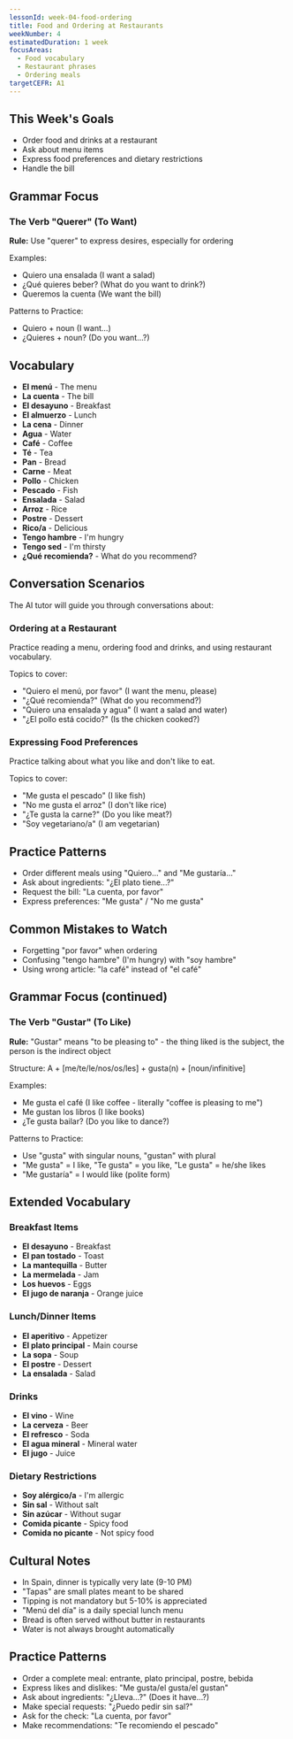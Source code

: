 ```yaml
---
lessonId: week-04-food-ordering
title: Food and Ordering at Restaurants
weekNumber: 4
estimatedDuration: 1 week
focusAreas:
  - Food vocabulary
  - Restaurant phrases
  - Ordering meals
targetCEFR: A1
---
```


## This Week's Goals

- Order food and drinks at a restaurant
- Ask about menu items
- Express food preferences and dietary restrictions
- Handle the bill

## Grammar Focus

### The Verb "Querer" (To Want)

**Rule:** Use "querer" to express desires, especially for ordering

Examples:
- Quiero una ensalada (I want a salad)
- ¿Qué quieres beber? (What do you want to drink?)
- Queremos la cuenta (We want the bill)

Patterns to Practice:
- Quiero + noun (I want...)
- ¿Quieres + noun? (Do you want...?)

## Vocabulary

- **El menú** - The menu
- **La cuenta** - The bill
- **El desayuno** - Breakfast
- **El almuerzo** - Lunch
- **La cena** - Dinner
- **Agua** - Water
- **Café** - Coffee
- **Té** - Tea
- **Pan** - Bread
- **Carne** - Meat
- **Pollo** - Chicken
- **Pescado** - Fish
- **Ensalada** - Salad
- **Arroz** - Rice
- **Postre** - Dessert
- **Rico/a** - Delicious
- **Tengo hambre** - I'm hungry
- **Tengo sed** - I'm thirsty
- **¿Qué recomienda?** - What do you recommend?

## Conversation Scenarios

The AI tutor will guide you through conversations about:

### Ordering at a Restaurant

Practice reading a menu, ordering food and drinks, and using restaurant vocabulary.

Topics to cover:
- "Quiero el menú, por favor" (I want the menu, please)
- "¿Qué recomienda?" (What do you recommend?)
- "Quiero una ensalada y agua" (I want a salad and water)
- "¿El pollo está cocido?" (Is the chicken cooked?)

### Expressing Food Preferences

Practice talking about what you like and don't like to eat.

Topics to cover:
- "Me gusta el pescado" (I like fish)
- "No me gusta el arroz" (I don't like rice)
- "¿Te gusta la carne?" (Do you like meat?)
- "Soy vegetariano/a" (I am vegetarian)

## Practice Patterns

- Order different meals using "Quiero..." and "Me gustaría..."
- Ask about ingredients: "¿El plato tiene...?"
- Request the bill: "La cuenta, por favor"
- Express preferences: "Me gusta" / "No me gusta"

## Common Mistakes to Watch

- Forgetting "por favor" when ordering
- Confusing "tengo hambre" (I'm hungry) with "soy hambre"
- Using wrong article: "la café" instead of "el café"

## Grammar Focus (continued)

### The Verb "Gustar" (To Like)

**Rule:** "Gustar" means "to be pleasing to" - the thing liked is the subject, the person is the indirect object

Structure: A + [me/te/le/nos/os/les] + gusta(n) + [noun/infinitive]

Examples:
- Me gusta el café (I like coffee - literally "coffee is pleasing to me")
- Me gustan los libros (I like books)
- ¿Te gusta bailar? (Do you like to dance?)

Patterns to Practice:
- Use "gusta" with singular nouns, "gustan" with plural
- "Me gusta" = I like, "Te gusta" = you like, "Le gusta" = he/she likes
- "Me gustaría" = I would like (polite form)

## Extended Vocabulary

### Breakfast Items
- **El desayuno** - Breakfast
- **El pan tostado** - Toast
- **La mantequilla** - Butter
- **La mermelada** - Jam
- **Los huevos** - Eggs
- **El jugo de naranja** - Orange juice

### Lunch/Dinner Items
- **El aperitivo** - Appetizer
- **El plato principal** - Main course
- **La sopa** - Soup
- **El postre** - Dessert
- **La ensalada** - Salad

### Drinks
- **El vino** - Wine
- **La cerveza** - Beer
- **El refresco** - Soda
- **El agua mineral** - Mineral water
- **El jugo** - Juice

### Dietary Restrictions
- **Soy alérgico/a** - I'm allergic
- **Sin sal** - Without salt
- **Sin azúcar** - Without sugar
- **Comida picante** - Spicy food
- **Comida no picante** - Not spicy food

## Cultural Notes

- In Spain, dinner is typically very late (9-10 PM)
- "Tapas" are small plates meant to be shared
- Tipping is not mandatory but 5-10% is appreciated
- "Menú del día" is a daily special lunch menu
- Bread is often served without butter in restaurants
- Water is not always brought automatically

## Practice Patterns

- Order a complete meal: entrante, plato principal, postre, bebida
- Express likes and dislikes: "Me gusta/el gusta/el gustan"
- Ask about ingredients: "¿Lleva...?" (Does it have...?)
- Make special requests: "¿Puedo pedir sin sal?"
- Ask for the check: "La cuenta, por favor"
- Make recommendations: "Te recomiendo el pescado"
